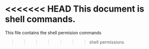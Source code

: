 <<<<<<< HEAD
This document is shell commands.
=======
This file contains the shell permision commands
>>>>>>> shell permissions

